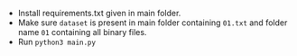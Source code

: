 - Install requirements.txt given in main folder.
- Make sure `dataset` is present in main folder containing `01.txt` and folder name `01` containing all binary files.
- Run ```python3 main.py```
